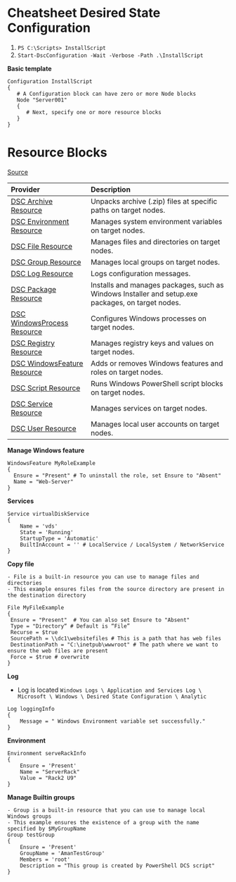 # Cheatsheet Desired State Configuration

1. `PS C:\Scripts> InstallScript`
2. `Start-DscConfiguration -Wait -Verbose -Path .\InstallScript`

**Basic template**
```
Configuration InstallScript
{
   # A Configuration block can have zero or more Node blocks
   Node "Server001"
   {
      # Next, specify one or more resource blocks
   }
} 
```

# Resource Blocks

[Source](http://technet.microsoft.com/en-us/library/dn249921.aspx)

| Provider																					| Description
| :-- 																						| :--
| [DSC Archive Resource](http://technet.microsoft.com/en-us/library/dn249917.aspx) 			| Unpacks archive (.zip) files at specific paths on target nodes.
| [DSC Environment Resource](http://technet.microsoft.com/en-us/library/dn282121.aspx) 		| Manages system environment variables on target nodes.
| [DSC File Resource](http://technet.microsoft.com/en-us/library/dn282129.aspx) 			| Manages files and directories on target nodes.
| [DSC Group Resource](http://technet.microsoft.com/en-us/library/dn282124.aspx) 			| Manages local groups on target nodes.
| [DSC Log Resource](http://technet.microsoft.com/en-us/library/dn282117.aspx) 				| Logs configuration messages.
| [DSC Package Resource](http://technet.microsoft.com/en-us/library/dn282132.aspx) 			| Installs and manages packages, such as Windows Installer and setup.exe packages, on target nodes.
| [DSC WindowsProcess Resource](http://technet.microsoft.com/en-us/library/dn282123.aspx) 	| Configures Windows processes on target nodes.
| [DSC Registry Resource](http://technet.microsoft.com/en-us/library/dn282133.aspx) 		| Manages registry keys and values on target nodes.
| [DSC WindowsFeature Resource](http://technet.microsoft.com/en-us/library/dn282127.aspx) 	| Adds or removes Windows features and roles on target nodes.
| [DSC Script Resource](http://technet.microsoft.com/en-us/library/dn282130.aspx) 			| Runs Windows PowerShell script blocks on target nodes.
| [DSC Service Resource](http://technet.microsoft.com/en-us/library/dn282120.aspx) 			| Manages services on target nodes.
| [DSC User Resource](http://technet.microsoft.com/en-us/library/dn282118.aspx) 			| Manages local user accounts on target nodes.


**Manage Windows feature**
```
WindowsFeature MyRoleExample
{
  Ensure = "Present" # To uninstall the role, set Ensure to "Absent"
  Name = "Web-Server"  
}
```

**Services**
```
Service virtualDiskService
{
	Name = 'vds'
	State = 'Running'
	StartupType = 'Automatic'
	BuiltInAccount = '' # LocalService / LocalSystem / NetworkService
}
```

**Copy file**
```
- File is a built-in resource you can use to manage files and directories
- This example ensures files from the source directory are present in the destination directory

File MyFileExample
{
 Ensure = "Present"  # You can also set Ensure to "Absent"
 Type = "Directory“ # Default is “File”
 Recurse = $true
 SourcePath = \\dc1\websitefiles # This is a path that has web files
 DestinationPath = "C:\inetpub\wwwroot" # The path where we want to ensure the web files are present
 Force = $true # overwrite
}
```

**Log**

- Log is located `Windows Logs \ Application and Services Log \ Microsoft \ Windows \ Desired State Configuration \ Analytic`

```
Log loggingInfo
{
	Message = " Windows Environment variable set successfully."
}
```

**Environment**
```
Environment serveRackInfo
{
	Ensure = 'Present'
	Name = "ServerRack"
	Value = "Rack2 U9"
}
```

**Manage Builtin groups**
```
- Group is a built-in resource that you can use to manage local Windows groups
- This example ensures the existence of a group with the name specified by $MyGroupName
Group testGroup
{
	Ensure = 'Present'
	GroupName = 'AmanTestGroup'
	Members = 'root'
	Description = "This group is created by PowerShell DCS script"
}
```
